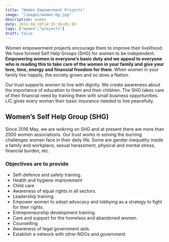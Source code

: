 ```yaml
---
title: "Women Empowerment Projects"
image: "/images/women-bg.jpg"
description: women
date: 2019-08-10T14:35:36+05:30
tags: ["women","projects"]
draft: false
---
```


Women empowerment projects encourage them to improve their livelihood. We have formed Self Help Groups (SHG) for women to be independent. **Empowering women is everyone’s basic duty and we appeal to everyone who is reading this to take care of the women in your family and give your love, time, energy and financial freedom for them**. When women in your family live happily, the society grows and so does a Nation.

Our trust supports women to live with dignity. We create awareness about the importance of education to them and their children. The SHG takes care of their financial need by training them with small business opportunities. LIC gives every woman their basic insurance needed to live peacefully.

## Women’s Self Help Group (SHG)

Since 2016 May, we are wokring on SHG and at present there are more than 2500 women associations. Our trust works in solving the burning challenges women face in their daily life. Some are gender inequality inside a family and workplace, sexual harassment, physical and mental stress, financial burden, etc.

### Objectives are to provide

- Self-defence and safety training.
- Health and hygiene improvement
- Child care
- Awareness of equal rights in all sectors.
- Leadership training.
- Empower women to adopt advocacy and lobbying as a strategy to fight for their rights.
- Entrepreneurship development training.
- Care and support for the homeless and abandoned women.
- Counselling.
- Awareness of legal government aids.
- Establish a network with other NGOs and government
